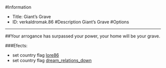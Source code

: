#Information
 - Title: Giant’s Grave
 - ID: verkaldromak.86
#Description
Giant’s Grave
#Options

___
##Your arrogance has surpassed your power, your home will be your grave.

###Efects:<ul><li>set country flag [lore86](../flags/lore86.md)</li><li>set country flag [dream_relations_down](../flags/dream_relations_down.md)</li></ul>
